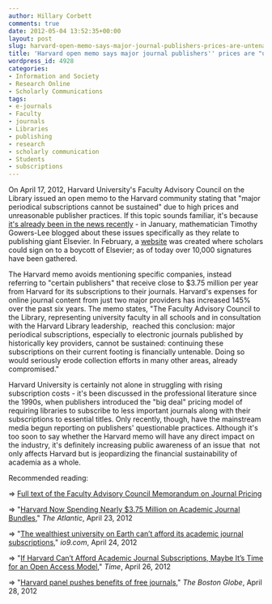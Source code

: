 ```yaml
---
author: Hillary Corbett
comments: true
date: 2012-05-04 13:52:35+00:00
layout: post
slug: harvard-open-memo-says-major-journal-publishers-prices-are-untenable
title: 'Harvard open memo says major journal publishers'' prices are "untenable" '
wordpress_id: 4928
categories:
- Information and Society
- Research Online
- Scholarly Communications
tags:
- e-journals
- Faculty
- journals
- Libraries
- publishing
- research
- scholarly communication
- Students
- subscriptions
---
```


On April 17, 2012, Harvard University's Faculty Advisory Council on the Library issued an open memo to the Harvard community stating that "major periodical subscriptions cannot be sustained" due to high prices and unreasonable publisher practices. If this topic sounds familiar, it's because [it's already been in the news recently](http://www.lib.neu.edu/snippets/?p=4692) - in January, mathematician Timothy Gowers-Lee blogged about these issues specifically as they relate to publishing giant Elsevier. In February, a [website](http://thecostofknowledge.com/) was created where scholars could sign on to a boycott of Elsevier; as of today over 10,000 signatures have been gathered.

The Harvard memo avoids mentioning specific companies, instead  referring to "certain publishers" that receive close to $3.75 million per year from Harvard for its subscriptions to their journals. Harvard's expenses for online journal content from just two major providers has increased 145% over the past six years. The memo states, "The Faculty Advisory Council to the Library, representing university faculty in all schools and in consultation with the Harvard Library leadership,  reached this conclusion: major periodical subscriptions, especially to electronic journals published by historically key providers, cannot be sustained: continuing these subscriptions on their current footing is financially untenable. Doing so would seriously erode collection efforts in many other areas, already compromised."

Harvard University is certainly not alone in struggling with rising subscription costs - it's been discussed in the professional literature since the 1990s, when publishers introduced the "big deal" pricing model of requiring libraries to subscribe to less important journals along with their subscriptions to essential titles. Only recently, though, have the mainstream media begun reporting on publishers' questionable practices. Although it's too soon to say whether the Harvard memo will have any direct impact on the industry, it's definitely increasing public awareness of an issue that  not only affects Harvard but is jeopardizing the financial sustainability of academia as a whole.

Recommended reading:

⇒ [Full text of the Faculty Advisory Council Memorandum on Journal Pricing](http://isites.harvard.edu/icb/icb.do?keyword=k77982&tabgroupid=icb.tabgroup143448)

⇒ "[Harvard Now Spending Nearly $3.75 Million on Academic Journal Bundles](http://www.theatlantic.com/technology/archive/2012/04/harvard-now-spending-nearly-375-million-on-academic-journals/256248/)," _The Atlantic_, April 23, 2012

⇒ "[The wealthiest university on Earth can’t afford its academic journal subscriptions](http://io9.com/5904601/the-wealthiest-university-on-earth-cant-afford-its-academic-journal-subscriptions)," _io9.com_, April 24, 2012

⇒ "[If Harvard Can’t Afford Academic Journal Subscriptions, Maybe It’s Time for an Open Access Model](http://techland.time.com/2012/04/26/if-harvard-cant-afford-academic-journal-subscriptions-maybe-its-time-for-an-open-access-model/)," _Time_, April 26, 2012

⇒ "[Harvard panel pushes benefits of free journals](http://www.boston.com/news/local/massachusetts/articles/2012/04/28/harvard_pushes_back_against_academic_publishers_pricing_encourages_open_access/?page=full)," _The Boston Globe_, April 28, 2012


